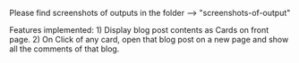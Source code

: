 Please find screenshots of outputs in the folder --> "screenshots-of-output"

Features implemented:
    1) Display blog post contents as Cards on front page.
    2) On Click of any card, open that blog post on a new page and show all the comments of that blog.